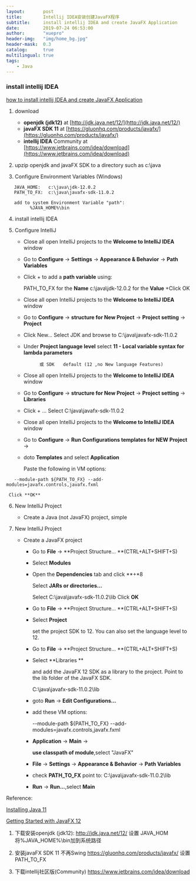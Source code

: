 ```yaml
---
layout:       post
title:        Intellij IDEA安装创建JavaFX程序
subtitle:     install intellij IDEA and create JavaFX Application
date:         2019-07-24 06:53:00
author:       "xuepro"
header-img:   "img/home_bg.jpg"
header-mask:  0.3
catalog:      true
multilingual: true
tags:
    - Java    
---   
```


### install  intellij IDEA

[how to install  intellij IDEA and create JavaFX Application](https://www.bilibili.com/video/av60482727) 

1. download 

     + **openjdk (jdk12)** at  [http://jdk.java.net/12/](http://jdk.java.net/12/)
     + **javaFX SDK 11**  at [https://gluonhq.com/products/javafx/](https://gluonhq.com/products/javafx/)
     + **intellij IDEA** Community at [https://www.jetbrains.com/idea/download](https://www.jetbrains.com/idea/download)

2. upzip openjdk and javaFX SDK to a directory such as c:\java

3. Configure Environment Variables (Windows)
```
   JAVA_HOME:   c:\java\jdk-12.0.2
   PATH_TO_FX:  c:\java\javafx-sdk-11.0.2
   
   add to system Environment Variable "path": 
         %JAVA_HOME%\bin
```

4. install intellij IDEA 

5. Configure IntelliJ
   
    + Close all open IntelliJ projects to the **Welcome to IntelliJ IDEA** window
    + Go to **Configure** → **Settings** → **Appearance & Behavior** → **Path Variables**
    + Click + to add a **path variable** using:
    
         PATH_TO_FX for the **Name**
         c:\java\jdk-12.0.2 for the **Value**
    +Click OK
    
    + Close all open IntelliJ projects to the **Welcome to IntelliJ IDEA** window
    + Go to **Configure** → **structure for New Project** → **Project setting** → **Project**
    + Click New...
      Select JDK and browse to C:\java\javafx-sdk-11.0.2    
    + Under **Project language level** select **11 - Local variable syntax for lambda parameters**

                或 SDK　　default (12 ,no New language Features)
                
    + Close all open IntelliJ projects to the **Welcome to IntelliJ IDEA** window
    + Go to **Configure** → **structure for New Project** → **Project setting** → **Libraries**
    + Click + ...
      Select C:\java\javafx-sdk-11.0.2  
   

    + Close all open IntelliJ projects to the **Welcome to IntelliJ IDEA** window
    + Go to **Configure** → **Run Configurations templates for NEW Project** → 
    + doto **Templates** and select **Application**
     
      Paste the following in VM options:
  ```   
     --module-path ${PATH_TO_FX} --add-modules=javafx.controls,javafx.fxml
  ```
     
     Click **OK**
     
  6. New IntelliJ Project
     + Create a Java (not JavaFX) project, simple
     
  7. New IntelliJ Project   
     + Create a JavaFX project
     
       + Go to **File** → **Project Structure... **(CTRL+ALT+SHIFT+S)
       + Select **Modules**
       + Open the **Dependencies** tab and click **+*8
       
          Select **JARs or directories...**
       
         Select C:\java\javafx-sdk-11.0.2\lib
         Click **OK** 
         
       + Go to **File** → **Project Structure... **(CTRL+ALT+SHIFT+S)
       + Select **Project** 
       
          set the project SDK to 12. You can also set the language level to 12.
          
       + Go to **File** → **Project Structure... **(CTRL+ALT+SHIFT+S)
       + Select **Libraries ** 
       
           and add the JavaFX 12 SDK as a library to the project. Point to the lib folder of the JavaFX SDK.
           
           C:\java\javafx-sdk-11.0.2\lib
           
       + goto **Run** -> **Edit Configurations...**
       + add these VM options:
      
         --module-path ${PATH_TO_FX} --add-modules=javafx.controls,javafx.fxml
       
       + **Application** → **Main**  → 
      
         **use classpath of module**,select "JavaFX"
      
       + **File** -> **Settings** -> **Appearance & Behavior** -> **Path Variables**
       + check **PATH_TO_FX** point to:  C:\java\javafx-sdk-11.0.2\lib
          
       + **Run** -> **Run...**,select **Main**



Reference:

[Installing Java 11](https://taylorial.com/cs1021/Install.htm)

[Getting Started with JavaFX 12](https://openjfx.io/openjfx-docs/#install-javafx)


1. 下载安装openjdk (jdk12): http://jdk.java.net/12/
    设置 JAVA_HOM
   将%JAVA_HOME%\bin加到系统路径

2. 安装javaFX SDK 11    不再Swing
  https://gluonhq.com/products/javafx/
  设置 PATH_TO_FX 
   
3. 下载intellij社区版(Community)
   https://www.jetbrains.com/idea/download
   


  
